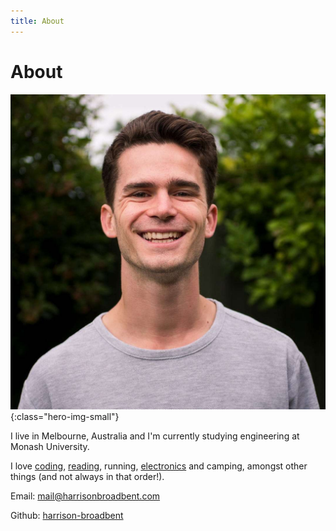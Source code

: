 ```yaml
---
title: About
---
```


# About

![photo-of-harrison](images/profile.jpg){:class="hero-img-small"}

I live in Melbourne, Australia and I'm currently studying engineering at Monash University.

I love [coding](software), [reading](reading), running, [electronics](electronics) and camping, amongst other things (and not always in that order!).

Email: [mail@harrisonbroadbent.com](mailto:mail@harrisonbroadbent.com)

Github: [harrison-broadbent](https://github.com/harrison-broadbent)

